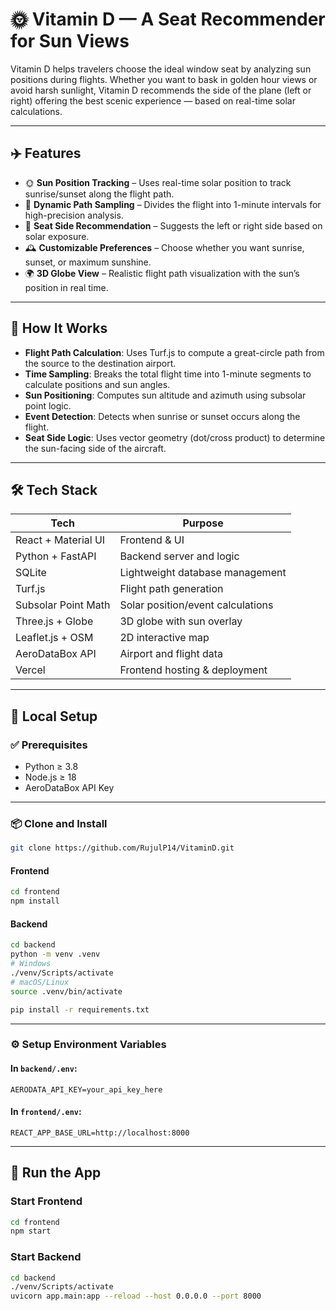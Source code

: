 # 🌞 Vitamin D — A Seat Recommender for Sun Views

Vitamin D helps travelers choose the ideal window seat by analyzing sun positions during flights. Whether you want to bask in golden hour views or avoid harsh sunlight, Vitamin D recommends the side of the plane (left or right) offering the best scenic experience — based on real-time solar calculations.

---

## ✈️ Features

- 🌞 **Sun Position Tracking** – Uses real-time solar position to track sunrise/sunset along the flight path.
- 🧭 **Dynamic Path Sampling** – Divides the flight into 1-minute intervals for high-precision analysis.
- 💺 **Seat Side Recommendation** – Suggests the left or right side based on solar exposure.
- 🕰️ **Customizable Preferences** – Choose whether you want sunrise, sunset, or maximum sunshine.
- 🌍 **3D Globe View** – Realistic flight path visualization with the sun’s position in real time.

---

## 🧠 How It Works

- **Flight Path Calculation**: Uses Turf.js to compute a great-circle path from the source to the destination airport.
- **Time Sampling**: Breaks the total flight time into 1-minute segments to calculate positions and sun angles.
- **Sun Positioning**: Computes sun altitude and azimuth using subsolar point logic.
- **Event Detection**: Detects when sunrise or sunset occurs along the flight.
- **Seat Side Logic**: Uses vector geometry (dot/cross product) to determine the sun-facing side of the aircraft.

---

## 🛠️ Tech Stack

| Tech               | Purpose                                |
|--------------------|----------------------------------------|
| React + Material UI| Frontend & UI                          |
| Python + FastAPI   | Backend server and logic               |
| SQLite             | Lightweight database management        |
| Turf.js            | Flight path generation                 |
| Subsolar Point Math| Solar position/event calculations      |
| Three.js + Globe   | 3D globe with sun overlay              |
| Leaflet.js + OSM   | 2D interactive map                     |
| AeroDataBox API    | Airport and flight data                |
| Vercel             | Frontend hosting & deployment          |

---

## 🧪 Local Setup

### ✅ Prerequisites

- Python ≥ 3.8
- Node.js ≥ 18
- AeroDataBox API Key

---

### 📦 Clone and Install

```bash
git clone https://github.com/RujulP14/VitaminD.git
```

#### Frontend

```bash
cd frontend
npm install
```

#### Backend

```bash
cd backend
python -m venv .venv
# Windows
./venv/Scripts/activate
# macOS/Linux
source .venv/bin/activate

pip install -r requirements.txt
```

---

### ⚙️ Setup Environment Variables

#### In `backend/.env`:

```
AERODATA_API_KEY=your_api_key_here
```

#### In `frontend/.env`:

```
REACT_APP_BASE_URL=http://localhost:8000
```

---

## 🚀 Run the App

### Start Frontend

```bash
cd frontend
npm start
```

### Start Backend

```bash
cd backend
./venv/Scripts/activate
uvicorn app.main:app --reload --host 0.0.0.0 --port 8000
```
